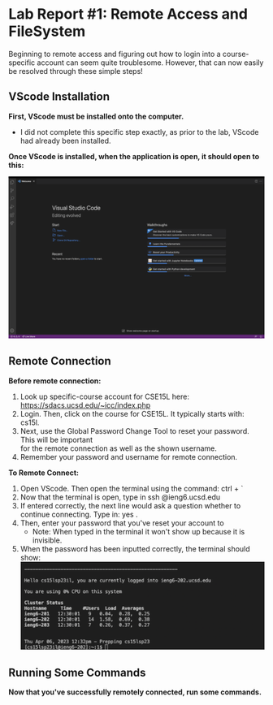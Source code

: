 # Lab Report #1: Remote Access and FileSystem 

Beginning to remote access and figuring out how to login into a course-specific 
account can seem quite troublesome. However, that can now easily be resolved through 
these simple steps!


## VScode Installation 

**First, VScode must be installed onto the computer.** 
* I did not complete this specific step exactly, as prior to the lab, VScode had
already been installed.

**Once VScode is installed, when the application is open, it should open to this:**

![Image](VSCode.png)


## Remote Connection 

**Before remote connection:**
1) Look up specific-course account for CSE15L here: https://sdacs.ucsd.edu/~icc/index.php
2) Login. Then, click on the course for CSE15L. It typically starts with: cs15l. 
3) Next, use the Global Password Change Tool to reset your password. This will be important\
   for the remote connection as well as the shown username. 
4) Remember your password and username for remote connection. 

**To Remote Connect:**
1) Open VScode. Then open the terminal using the command: ctrl + ` 
2) Now that the terminal is open, type in ssh <username>@ieng6.ucsd.edu
3) If entered correctly, the next line would ask a question whether
    to continue connecting. Type in: yes . 
4) Then, enter your password that you've reset your account to 
   * Note: When typed in the terminal it won't show up because it is invisible.
5) When the password has been inputted correctly, the terminal should show: 
   ![Image](RemoteLogin.png)
    

## Running Some Commands 
**Now that you've successfully remotely connected, run some commands.**
   
   
